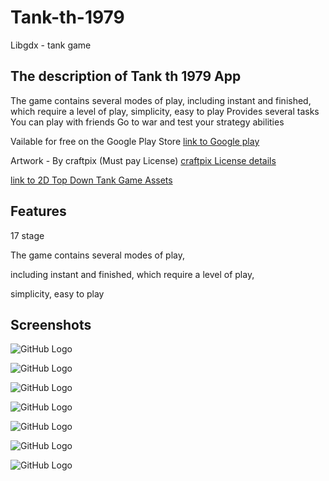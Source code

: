 # Tank-th-1979

Libgdx - tank game

## The description of Tank th 1979 App

The game contains several modes of play, including instant and finished, which require a level of play, simplicity, easy to play
Provides several tasks
You can play with friends
Go to war and test your strategy abilities

Vailable for free on the Google Play Store
[link to Google play](https://play.google.com/store/apps/details?id=crach.stage.game)

Artwork - By craftpix (Must pay License) [craftpix License details](https://craftpix.net/file-craftpix/)

[link to 2D Top Down Tank Game Assets](https://craftpix.net/product/2d-top-down-tank-game-assets/)

## Features

17 stage

The game contains several modes of play,

including instant and finished, which require a level of play,

simplicity, easy to play


## Screenshots

![GitHub Logo](https://play-lh.googleusercontent.com/09w710DnUoUsOcmuCaJ61hkC9avDds2uhpjhrfrvLSNNQrIaSU5NrIAtUEwgEggtx8U=w720-h310)
 
![GitHub Logo](https://play-lh.googleusercontent.com/XzniR6PjhCMQV4jDLTQ-bsvP_9-PCEuzRTtqh6KQdflN7ishweDCOdl6QeVTJEnGPA=w720-h310)

![GitHub Logo](https://play-lh.googleusercontent.com/DeqLtYEv4xDtpXoABjtucqJa-tSFt5eKrukV6XOwFgp_TepqjqfaR7izz2AfIcF130Ug=w720-h310)

![GitHub Logo](https://play-lh.googleusercontent.com/eUQJSGjLB3L1xO148u1CgBMS3k3KmX_dB90aEHkcYJNWB-eVSDhuAVnUO-oAraH91ts=w720-h310)

![GitHub Logo](https://play-lh.googleusercontent.com/mnKf3LRixApfhyjOmsKeMk48FX6wVveJG8V9WM9bOntZiQ7nP_253eYqwe7AufvK7D4Y=w720-h310)

![GitHub Logo](https://play-lh.googleusercontent.com/Likr3WGUZ1iF5ZaLRpPtqKOe5Qti41VFlepxVhOlTkfCr5SLJIKww5Itsp1vtm7-bw=w720-h310)

![GitHub Logo](https://play-lh.googleusercontent.com/CRAxXj5d0nwQOv0ciP06_2WBcnW_Y_q7kMQv7hkT12ege0bvffDlZB0kMjG200hjLxw=w720-h310)

